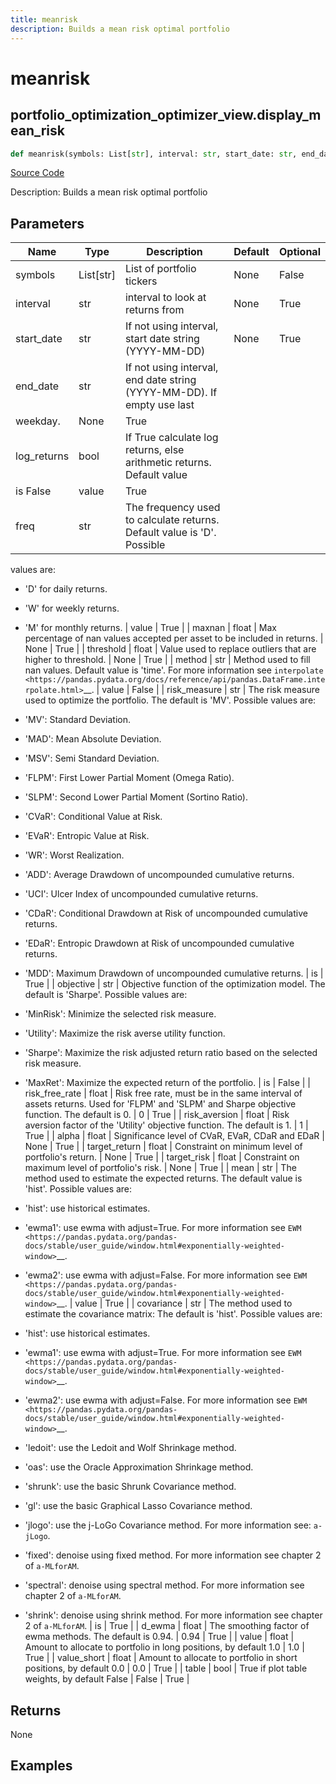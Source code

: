 ```yaml
---
title: meanrisk
description: Builds a mean risk optimal portfolio
---
```

# meanrisk

## portfolio_optimization_optimizer_view.display_mean_risk

```python
def meanrisk(symbols: List[str], interval: str, start_date: str, end_date: str, log_returns: bool, freq: str, maxnan: float, threshold: float, method: str, risk_measure: str, objective: str, risk_free_rate: float, risk_aversion: float, alpha: float, target_return: float, target_risk: float, mean: str, covariance: str, d_ewma: float, value: float, value_short: float, table: bool) -> None:
```
[Source Code](https://github.com/OpenBB-finance/OpenBBTerminal/tree/main/openbb_terminal/portfolio/portfolio_optimization/optimizer_view.py#L844)

Description: Builds a mean risk optimal portfolio

## Parameters

| Name | Type | Description | Default | Optional |
| ---- | ---- | ----------- | ------- | -------- |
| symbols | List[str] | List of portfolio tickers | None | False |
| interval | str | interval to look at returns from | None | True |
| start_date | str | If not using interval, start date string (YYYY-MM-DD) | None | True |
| end_date | str | If not using interval, end date string (YYYY-MM-DD). If empty use last
weekday. | None | True |
| log_returns | bool | If True calculate log returns, else arithmetic returns. Default value
is False | value | True |
| freq | str | The frequency used to calculate returns. Default value is 'D'. Possible
values are:
- 'D' for daily returns.
- 'W' for weekly returns.
- 'M' for monthly returns. | value | True |
| maxnan | float | Max percentage of nan values accepted per asset to be included in
returns. | None | True |
| threshold | float | Value used to replace outliers that are higher to threshold. | None | True |
| method | str | Method used to fill nan values. Default value is 'time'. For more information see `interpolate <https://pandas.pydata.org/docs/reference/api/pandas.DataFrame.interpolate.html>`__. | value | False |
| risk_measure | str | The risk measure used to optimize the portfolio.
The default is 'MV'. Possible values are:

- 'MV': Standard Deviation.
- 'MAD': Mean Absolute Deviation.
- 'MSV': Semi Standard Deviation.
- 'FLPM': First Lower Partial Moment (Omega Ratio).
- 'SLPM': Second Lower Partial Moment (Sortino Ratio).
- 'CVaR': Conditional Value at Risk.
- 'EVaR': Entropic Value at Risk.
- 'WR': Worst Realization.
- 'ADD': Average Drawdown of uncompounded cumulative returns.
- 'UCI': Ulcer Index of uncompounded cumulative returns.
- 'CDaR': Conditional Drawdown at Risk of uncompounded cumulative returns.
- 'EDaR': Entropic Drawdown at Risk of uncompounded cumulative returns.
- 'MDD': Maximum Drawdown of uncompounded cumulative returns. | is | True |
| objective | str | Objective function of the optimization model.
The default is 'Sharpe'. Possible values are:

- 'MinRisk': Minimize the selected risk measure.
- 'Utility': Maximize the risk averse utility function.
- 'Sharpe': Maximize the risk adjusted return ratio based on the selected risk measure.
- 'MaxRet': Maximize the expected return of the portfolio. | is | False |
| risk_free_rate | float | Risk free rate, must be in the same interval of assets returns. Used for
'FLPM' and 'SLPM' and Sharpe objective function. The default is 0. | 0 | True |
| risk_aversion | float | Risk aversion factor of the 'Utility' objective function.
The default is 1. | 1 | True |
| alpha | float | Significance level of CVaR, EVaR, CDaR and EDaR | None | True |
| target_return | float | Constraint on minimum level of portfolio's return. | None | True |
| target_risk | float | Constraint on maximum level of portfolio's risk. | None | True |
| mean | str | The method used to estimate the expected returns.
The default value is 'hist'. Possible values are:

- 'hist': use historical estimates.
- 'ewma1': use ewma with adjust=True. For more information see `EWM <https://pandas.pydata.org/pandas-docs/stable/user_guide/window.html#exponentially-weighted-window>`__.
- 'ewma2': use ewma with adjust=False. For more information see `EWM <https://pandas.pydata.org/pandas-docs/stable/user_guide/window.html#exponentially-weighted-window>`__. | value | True |
| covariance | str | The method used to estimate the covariance matrix:
The default is 'hist'. Possible values are:

- 'hist': use historical estimates.
- 'ewma1': use ewma with adjust=True. For more information see `EWM <https://pandas.pydata.org/pandas-docs/stable/user_guide/window.html#exponentially-weighted-window>`__.
- 'ewma2': use ewma with adjust=False. For more information see `EWM <https://pandas.pydata.org/pandas-docs/stable/user_guide/window.html#exponentially-weighted-window>`__.
- 'ledoit': use the Ledoit and Wolf Shrinkage method.
- 'oas': use the Oracle Approximation Shrinkage method.
- 'shrunk': use the basic Shrunk Covariance method.
- 'gl': use the basic Graphical Lasso Covariance method.
- 'jlogo': use the j-LoGo Covariance method. For more information see: `a-jLogo`.
- 'fixed': denoise using fixed method. For more information see chapter 2 of `a-MLforAM`.
- 'spectral': denoise using spectral method. For more information see chapter 2 of `a-MLforAM`.
- 'shrink': denoise using shrink method. For more information see chapter 2 of `a-MLforAM`. | is | True |
| d_ewma | float | The smoothing factor of ewma methods.
The default is 0.94. | 0.94 | True |
| value | float | Amount to allocate to portfolio in long positions, by default 1.0 | 1.0 | True |
| value_short | float | Amount to allocate to portfolio in short positions, by default 0.0 | 0.0 | True |
| table | bool | True if plot table weights, by default False | False | True |

## Returns

None

## Examples

